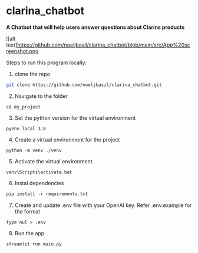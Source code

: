 # clarina_chatbot
**A Chatbot that will help users answer questions about Clarins products**

![alt text]https://github.com/noeljbasil/clarina_chatbot/blob/main/src/App%20screenshot.png

Steps to run this program locally:

1. clone the repo
```sh
git clone https://github.com/noeljbasil/clarina_chatbot.git
```
2. Navigate to the folder
```
cd my_project
```
3. Set the python version for the virtual environment
```
pyenv local 3.8
```
4. Create a virtual environment for the project
```
python -m venv ./venv
```
5. Activate the virtual environment
```
venv\Scripts\activate.bat
```
6. Instal dependencies
```python
pip install -r requirements.txt
```
7. Create and update .env file with your OpenAI key. Refer .env.example for the format
```
type nul > .env
```
8. Run the app
```python
streamlit run main.py
```
